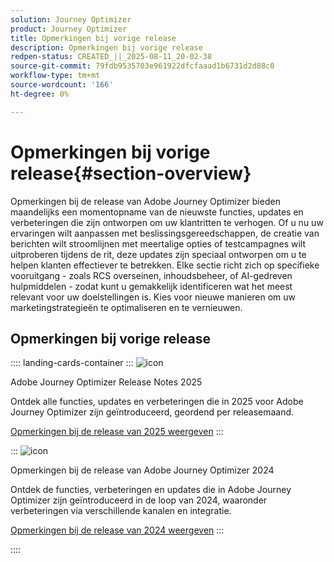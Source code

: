 ```yaml
---
solution: Journey Optimizer
product: Journey Optimizer
title: Opmerkingen bij vorige release
description: Opmerkingen bij vorige release
redpen-status: CREATED_||_2025-08-11_20-02-38
source-git-commit: 79fdb9535703e961922dfcfaaad1b6731d2d88c0
workflow-type: tm+mt
source-wordcount: '166'
ht-degree: 0%

---
```



# Opmerkingen bij vorige release{#section-overview}

Opmerkingen bij de release van Adobe Journey Optimizer bieden maandelijks een momentopname van de nieuwste functies, updates en verbeteringen die zijn ontworpen om uw klantritten te verhogen. Of u nu uw ervaringen wilt aanpassen met beslissingsgereedschappen, de creatie van berichten wilt stroomlijnen met meertalige opties of testcampagnes wilt uitproberen tijdens de rit, deze updates zijn speciaal ontworpen om u te helpen klanten effectiever te betrekken. Elke sectie richt zich op specifieke vooruitgang - zoals RCS overseinen, inhoudsbeheer, of AI-gedreven hulpmiddelen - zodat kunt u gemakkelijk identificeren wat het meest relevant voor uw doelstellingen is. Kies voor nieuwe manieren om uw marketingstrategieën te optimaliseren en te vernieuwen.

## Opmerkingen bij vorige release

:::: landing-cards-container
:::
![icon](https://cdn.experienceleague.adobe.com/icons/list-check.svg?lang=nl-NL)

Adobe Journey Optimizer Release Notes 2025

Ontdek alle functies, updates en verbeteringen die in 2025 voor Adobe Journey Optimizer zijn geïntroduceerd, geordend per releasemaand.

[Opmerkingen bij de release van 2025 weergeven](../using/rn/release-notes-2025.md)
:::

:::
![icon](https://cdn.experienceleague.adobe.com/icons/list-check.svg?lang=nl-NL)

Opmerkingen bij de release van Adobe Journey Optimizer 2024

Ontdek de functies, verbeteringen en updates die in Adobe Journey Optimizer zijn geïntroduceerd in de loop van 2024, waaronder verbeteringen via verschillende kanalen en integratie.

[Opmerkingen bij de release van 2024 weergeven](../using/rn/release-notes-2024.md)
:::

::::
